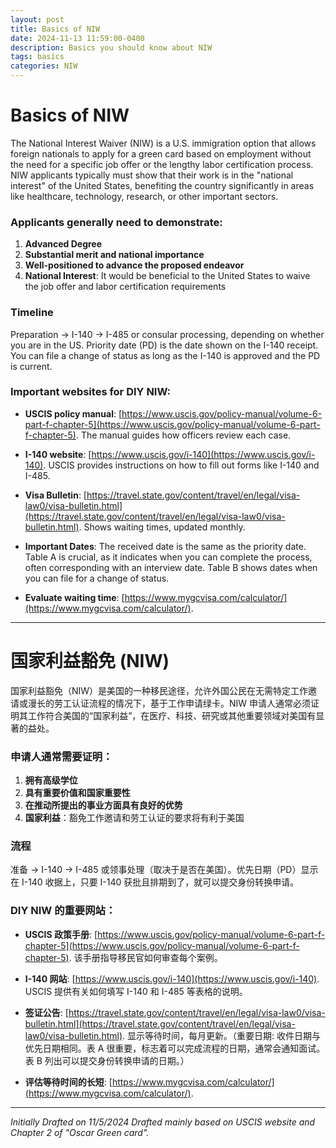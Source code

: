 ```yaml
---
layout: post
title: Basics of NIW
date: 2024-11-13 11:59:00-0400
description: Basics you should know about NIW
tags: basics
categories: NIW
---
```


# Basics of NIW

The National Interest Waiver (NIW) is a U.S. immigration option that allows foreign nationals to apply for a green card based on employment without the need for a specific job offer or the lengthy labor certification process. NIW applicants typically must show that their work is in the "national interest" of the United States, benefiting the country significantly in areas like healthcare, technology, research, or other important sectors.

### Applicants generally need to demonstrate:

1. **Advanced Degree**
2. **Substantial merit and national importance**
3. **Well-positioned to advance the proposed endeavor**
4. **National Interest**: It would be beneficial to the United States to waive the job offer and labor certification requirements

### Timeline

Preparation → I-140 → I-485 or consular processing, depending on whether you are in the US. Priority date (PD) is the date shown on the I-140 receipt. You can file a change of status as long as the I-140 is approved and the PD is current.

### Important websites for DIY NIW:

- **USCIS policy manual**: [https://www.uscis.gov/policy-manual/volume-6-part-f-chapter-5](https://www.uscis.gov/policy-manual/volume-6-part-f-chapter-5). The manual guides how officers review each case.
  
- **I-140 website**: [https://www.uscis.gov/i-140](https://www.uscis.gov/i-140). USCIS provides instructions on how to fill out forms like I-140 and I-485.
  
- **Visa Bulletin**: [https://travel.state.gov/content/travel/en/legal/visa-law0/visa-bulletin.html](https://travel.state.gov/content/travel/en/legal/visa-law0/visa-bulletin.html). Shows waiting times, updated monthly.
  
- **Important Dates**: The received date is the same as the priority date. Table A is crucial, as it indicates when you can complete the process, often corresponding with an interview date. Table B shows dates when you can file for a change of status.
  
- **Evaluate waiting time**: [https://www.mygcvisa.com/calculator/](https://www.mygcvisa.com/calculator/).

---

# 国家利益豁免 (NIW)

国家利益豁免（NIW）是美国的一种移民途径，允许外国公民在无需特定工作邀请或漫长的劳工认证流程的情况下，基于工作申请绿卡。NIW 申请人通常必须证明其工作符合美国的“国家利益”，在医疗、科技、研究或其他重要领域对美国有显著的益处。

### 申请人通常需要证明：

1. **拥有高级学位**
2. **具有重要价值和国家重要性**
3. **在推动所提出的事业方面具有良好的优势**
4. **国家利益**：豁免工作邀请和劳工认证的要求将有利于美国

### 流程

准备 → I-140 → I-485 或领事处理（取决于是否在美国）。优先日期（PD）显示在 I-140 收据上，只要 I-140 获批且排期到了，就可以提交身份转换申请。

### DIY NIW 的重要网站：

- **USCIS 政策手册**: [https://www.uscis.gov/policy-manual/volume-6-part-f-chapter-5](https://www.uscis.gov/policy-manual/volume-6-part-f-chapter-5). 该手册指导移民官如何审查每个案例。
  
- **I-140 网站**: [https://www.uscis.gov/i-140](https://www.uscis.gov/i-140). USCIS 提供有关如何填写 I-140 和 I-485 等表格的说明。
  
- **签证公告**: [https://travel.state.gov/content/travel/en/legal/visa-law0/visa-bulletin.html](https://travel.state.gov/content/travel/en/legal/visa-law0/visa-bulletin.html). 显示等待时间，每月更新。（重要日期: 收件日期与优先日期相同。表 A 很重要，标志着可以完成流程的日期，通常会通知面试。表 B 列出可以提交身份转换申请的日期。）
  
- **评估等待时间的长短**: [https://www.mygcvisa.com/calculator/](https://www.mygcvisa.com/calculator/).

---

*Initially Drafted on 11/5/2024*
*Drafted mainly based on USCIS website and Chapter 2 of "Oscar Green card".*
